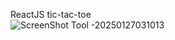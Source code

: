 ReactJS tic-tac-toe   
        ![ScreenShot Tool -20250127031013](https://github.com/user-attachments/assets/9b7587e8-852c-4eee-aa14-8b46d82f71ad)
